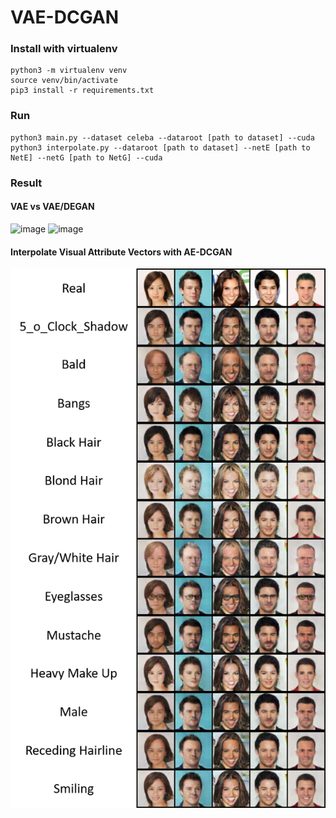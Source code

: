 # VAE-DCGAN

### Install with virtualenv
```bash=
python3 -m virtualenv venv
source venv/bin/activate
pip3 install -r requirements.txt
```

### Run
```bash=
python3 main.py --dataset celeba --dataroot [path to dataset] --cuda
python3 interpolate.py --dataroot [path to dataset] --netE [path to NetE] --netG [path to NetG] --cuda
```

### Result
#### VAE vs VAE/DEGAN
![image](https://github.com/ballinhuang/VAE-DCGAN/blob/master/Final/result/vae_exp.png)
![image](https://github.com/ballinhuang/VAE-DCGAN/blob/master/Final/result/vae_dcgan_exp.png)

#### Interpolate Visual Attribute Vectors with AE-DCGAN
![image](https://github.com/ballinhuang/VAE-DCGAN/blob/master/result/exp_result.png)
